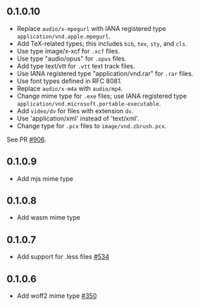 ## 0.1.0.10

* Replace `audio/x-mpegurl` with IANA registered type
  `application/vnd.apple.mpegurl`.
* Add TeX-related types; this includes `bib`, `tex`, `sty`, and `cls`.
* Use type image/x-xcf for `.xcf` files.
* Use type "audio/opus" for `.opus` files.
* Add type text/vtt for `.vtt` text track files.
* Use IANA registered type "application/vnd.rar" for `.rar` files.
* Use font types defined in RFC 8081.
* Replace `audio/x-m4a` with `audio/mp4`.
* Change mime type for `.exe` files; use IANA registered type
  `application/vnd.microsoft.portable-executable`.
* Add `video/dv` for files with extension `dv`.
* Use 'application/xml' instead of 'text/xml'.
* Change type for `.pcx` files to `image/vnd.zbrush.pcx`.

See PR [#906](https://github.com/yesodweb/wai/pull/906).

## 0.1.0.9

* Add mjs mime type

## 0.1.0.8

* Add wasm mime type

## 0.1.0.7

* Add support for .less files [#534](https://github.com/yesodweb/wai/pull/534)

## 0.1.0.6

* Add woff2 mime type [#350](https://github.com/yesodweb/wai/pull/350)
